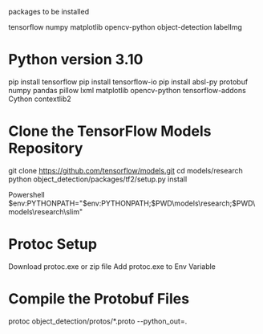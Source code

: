 packages to be installed

tensorflow
numpy
matplotlib
opencv-python
object-detection
labelImg



# Python version 3.10

pip install tensorflow
pip install tensorflow-io
pip install absl-py protobuf numpy pandas pillow lxml matplotlib opencv-python tensorflow-addons Cython contextlib2



# Clone the TensorFlow Models Repository

git clone https://github.com/tensorflow/models.git
cd models/research
python object_detection/packages/tf2/setup.py install

Powershell
$env:PYTHONPATH="$env:PYTHONPATH;$PWD\models\research;$PWD\models\research\slim"



# Protoc Setup

Download protoc.exe or zip file
Add protoc.exe to Env Variable



# Compile the Protobuf Files

protoc object_detection/protos/*.proto --python_out=.


